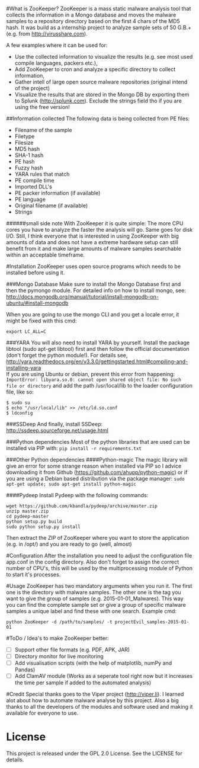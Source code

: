 #What is ZooKeeper?
ZooKeeper is a mass static malware analysis tool that collects the information in a Mongo database
and moves the malware samples to a repository directory based on the first 4 chars of the MD5 hash.
It was build as a internship project to analyze sample sets of 50 G.B.+ (e.g. from http://virusshare.com).

A few examples where it can be used for:
- Use the collected information to visualize the results (e.g. see most used compile languages, packers etc.),
- Add ZooKeeper to cron and analyze a specific directory to collect information,
- Gather intell of large open source malware repositories (original intend of the project)
- Visualize the results that are stored in the Mongo DB by exporting them to Splunk (http://splunk.com). Exclude the strings field tho if you are using the free version!

##Information collected
The following data is being collected from PE files:
- Filename of the sample
- Filetype
- Filesize
- MD5 hash
- SHA-1 hash
- PE hash
- Fuzzy hash
- YARA rules that match
- PE compile time
- Imported DLL's
- PE packer information (if available)
- PE language
- Original filename (if available)
- Strings

######small side note
With ZooKeeper it is quite simple: The more CPU cores you have to analyze the faster the analysis will go. Same goes for disk I/O. Still, I think everyone
that is interested in using ZooKeeper with big amounts of data and does not have a extreme hardware setup can still benefit from it and make large amounts of malware samples searchable
within an acceptable timeframe. 

#Installation
ZooKeeper uses open source programs which needs to be installed before using it. 

###Mongo Database
Make sure to install the Mongo Database first and then the pymongo module. For detailed info
on how to install mongo, see: http://docs.mongodb.org/manual/tutorial/install-mongodb-on-ubuntu/#install-mongodb

When you are going to use the mongo CLI and you get a locale error, it might be fixed with this cmd:
```
export LC_ALL=C
```

###YARA
You will also need to install YARA by yourself. Install the package libtool (sudo apt-get libtool) first and then follow the official documentation (don't forget the python module!).
For details see, http://yara.readthedocs.org/en/v3.3.0/gettingstarted.html#compiling-and-installing-yara <br />
If you are using Ubuntu or debian, prevent this error from happening:
```ImportError: libyara.so.0: cannot open shared object file: No such file or directory```
and add the path /usr/local/lib to the loader configuration file, like so:
```
$ sudo su
$ echo "/usr/local/lib" >> /etc/ld.so.conf
$ ldconfig
```

###SSDeep
And finally, install SSDeep: http://ssdeep.sourceforge.net/usage.html

###Python dependencies
Most of the python libraries that are used can be installed via PIP with:
```pip install -r requirements.txt```

###Other Python dependencies
####Python-magic
The magic library will give an error for some strange reason when installed via PIP so I advice downloading it from Github (https://github.com/ahupp/python-magic)
or if you are using a Debian based distribution via the package manager:
```sudo apt-get update; sudo apt-get install python-magic```

####Pydeep
Install Pydeep with the following commands:
```
wget https://github.com/kbandla/pydeep/archive/master.zip
unzip master.zip
cd pydeep-master
python setup.py build
sudo python setup.py install
```

Then extract the ZIP of ZooKeeper where you want to store the application (e.g. in /opt/) and you are ready to go (well, almost)

#Configuration
After the installation you need to adjust the configuration file app.conf in the config directory. 
Also don't forget to assign the correct number of CPU's, this will be used by the multiprocessing module of Python to start it's processes. 

#Usage
ZooKeeper has two mandatory arguments when you run it. The first one is the directory with malware samples.
The other one is the tag you want to give the group of samples (e.g. 2015-01-01_Malwares). This way you can find
the complete sample set or give a group of specific malware samples a unique label and find these with one search.
Example cmd:
```
python ZooKeeper -d /path/to/samples/ -t projectEvil_samples-2015-01-01
```

#ToDo / Idea's to make ZooKeeper better:  
- [ ] Support other file formats (e.g. PDF, APK, JAR)
- [ ] Directory monitor for live monitoring
- [ ] Add visualisation scripts (with the help of  matplotlib, numPy and Pandas)
- [ ] Add ClamAV module (Works as a seperate tool right now but it increases the time per sample if added to the automated analysis)

#Credit
Special thanks goes to the Viper project (http://viper.li). I learned alot about how to automate malware analyse by this project.
Also a big thanks to all the developers of the modules and software used and making it available for everyone to use.

# License
This project is released under the GPL 2.0 License. See the LICENSE for details.
